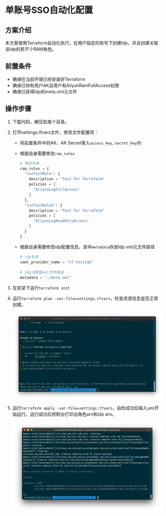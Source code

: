 # 单账号SSO自动化配置

## 方案介绍

本方案使用Terraform自动化执行，在用户指定的账号下创建Idp，并且创建关联该Idp的若干个RAM角色。

## 前置条件

- 确保在当前环境已经安装好Terraform
- 确保已持有用户AK且用户有AliyunRamFullAccess权限
- 确保已获得Idp的meta.xml元文件

## 操作步骤

1. 下载代码，解压到某个目录。

2. 打开settings.tfvars文件，修改文件配置项：

   - 将前置条件中的AK、AK Secret填入`access_key`, `secret_key`内

   - 根据自身需要修改`ram_roles`

     ```tfvars
     # 角色列表
     ram_roles = {
       "ssoTestRole": {
         description = "Test for Terraform"
         policies = [
           "AliyunLogFullAccess"
         ]
       },
       "ssoTestRole2": {
         description = "Test for Terraform"
         policies = [
           "AliyunLogReadOnlyAccess"
         ]
       }
     }
     ```

   - 根据自身需要修改idp配置信息，其中`metadata`存放Idp xml元文件路径

     ```tfvars
     # idp名称
     saml_provider_name = "tf-testIdp"
     
     # idp元数据xml文件路径
     metadata = "./meta.xml"
     ```

3. 在目录下运行`terraform init`

4. 运行`terraform plan -var-file=settings.tfvars`，检查资源信息是否正常创建。

   ![20.单账号sso-plan](../img/20.单账号sso-plan.png)

5. 运行`terraform apply -var-file=settings.tfvars`，自检成功后输入*yes*开始运行。运行成功后控制台打印出角色arn和idp arn。

   ![21.单账号sso-apply](../img/21.单账号sso-apply.png)